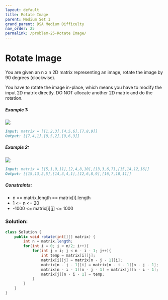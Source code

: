 ```yaml
---
layout: default
title: Rotate Image
parent: Medium Set 1
grand_parent: DSA Medium Difficulty
nav_order: 25
permalink: /problem-25-Rotate Image/
---
```

# Rotate Image
You are given an n x n 2D matrix representing an image, rotate the image by 90 degrees (clockwise).

You have to rotate the image in-place, which means you have to modify the input 2D matrix directly. DO NOT allocate another 2D matrix and do the rotation.

##### Example 1:
![](../../assets/images/ds/mat1_1.jpeg![img.png](img.png))
```markdown
Input: matrix = [[1,2,3],[4,5,6],[7,8,9]]
Output: [[7,4,1],[8,5,2],[9,6,3]]
```
##### Example 2:
![](../../assets/images/ds/mat2.jpeg)
```markdown
Input: matrix = [[5,1,9,11],[2,4,8,10],[13,3,6,7],[15,14,12,16]]
Output: [[15,13,2,5],[14,3,4,1],[12,6,8,9],[16,7,10,11]]
```
##### Constraints:
* n == matrix.length == matrix[i].length
* 1 <= n <= 20
* -1000 <= matrix[i][j] <= 1000

### Solution:
```java
class Solution {
    public void rotate(int[][] matrix) {
        int n = matrix.length;
        for(int i = 0; i < n/2; i++){
            for(int j = i; j < n - i - 1; j++){
                int temp = matrix[i][j];
                matrix[i][j] = matrix[n - j - 1][i];
                matrix[n - j - 1][i] = matrix[n - i - 1][n - j - 1];
                matrix[n - i - 1][n - j - 1] = matrix[j][n - i - 1];
                matrix[j][n - i - 1] = temp;
            }
        }
    }
}
```